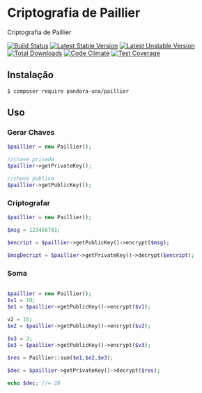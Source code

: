 # Criptografia de Paillier
Criptografia de Paillier

[![Build Status](https://secure.travis-ci.org/Pandora-una/paillier.png?branch=master)](http://travis-ci.org/Pandora-una/paillier)
[![Latest Stable Version](https://poser.pugx.org/pandora-una/paillier/v/stable)](https://packagist.org/packages/pandora-una/paillier) 
[![Latest Unstable Version](https://poser.pugx.org/pandora-una/paillier/v/unstable)](https://packagist.org/packages/pandora-una/paillier) 
[![Total Downloads](https://poser.pugx.org/pandora-una/paillier/downloads)](https://packagist.org/packages/pandora-una/paillier) 
[![Code Climate](https://codeclimate.com/github/Pandora-una/paillier/badges/gpa.svg)](https://codeclimate.com/github/Pandora-una/paillier)
[![Test Coverage](https://codeclimate.com/github/Pandora-una/paillier/badges/coverage.svg)](https://codeclimate.com/github/Pandora-una/paillier/coverage)


## Instalação

```shell
$ composer require pandora-una/paillier
```

## Uso

### Gerar Chaves
```php
$paillier = new Paillier();

//chave privada
$paillier->getPrivateKey();

//chave publica
$paillier->getPublicKey());

```

### Criptografar
```php
$paillier = new Paillier();

$msg = 123456781;

$encript = $paillier->getPublicKey()->encrypt($msg);

$msgDecript = $paillier->getPrivateKey()->decrypt($encript);

```

### Soma
```php

$paillier = new Paillier();
$v1 = 10;
$e1 = $paillier->getPublicKey()->encrypt($v1);
        
v2 = 15;
$e2 = $paillier->getPublicKey()->encrypt($v2);

$v3 = 3;
$e3 = $paillier->getPublicKey()->encrypt($v3);

$res = Paillier::sum($e1,$e2,$e3);

$dec = $paillier->getPrivateKey()->decrypt($res);

echo $dec; //= 28
```
